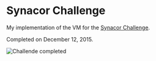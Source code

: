 # Synacor Challenge
My implementation of the VM for the [Synacor Challenge](https://challenge.synacor.com).

Completed on December 12, 2015.

![Challende completed](https://s3.amazonaws.com/f.cl.ly/items/0N2r3d3O0x0o0w271F2u/Screen%20Shot%202015-12-12%20at%2019.50.00.png)
